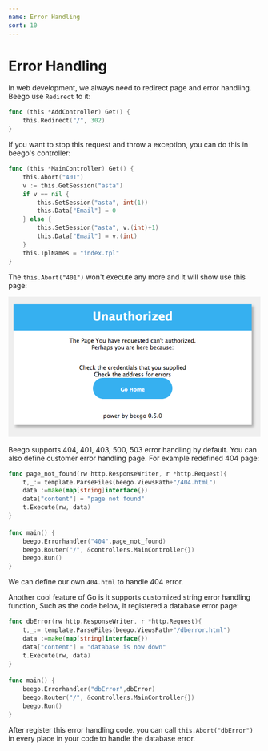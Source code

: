 ```yaml
---
name: Error Handling
sort: 10
---
```


# Error Handling

In web development, we always need to redirect page and error handling. Beego use `Redirect` to it:

```go
func (this *AddController) Get() {
	this.Redirect("/", 302)
}
```

If you want to stop this request and throw a exception, you can do this in beego's controller:

```go
func (this *MainController) Get() {
	this.Abort("401")
	v := this.GetSession("asta")
	if v == nil {
		this.SetSession("asta", int(1))
		this.Data["Email"] = 0
	} else {
		this.SetSession("asta", v.(int)+1)
		this.Data["Email"] = v.(int)
	}
	this.TplNames = "index.tpl"
}
```

The `this.Abort("401")` won't execute any more and it will show use this page:

![](../../images/401.png)

Beego supports 404, 401, 403, 500, 503 error handling by default. You can also define customer error handling page. For example redefined 404 page:

```go
func page_not_found(rw http.ResponseWriter, r *http.Request){
	t,_:= template.ParseFiles(beego.ViewsPath+"/404.html")
	data :=make(map[string]interface{})
	data["content"] = "page not found"
	t.Execute(rw, data)
}

func main() {
	beego.Errorhandler("404",page_not_found)
	beego.Router("/", &controllers.MainController{})
	beego.Run()
}
```

We can define our own `404.html` to handle 404 error.

Another cool feature of Go is it supports customized string error handling function, Such as the code below, it registered a database error page:

```go
func dbError(rw http.ResponseWriter, r *http.Request){
	t,_:= template.ParseFiles(beego.ViewsPath+"/dberror.html")
	data :=make(map[string]interface{})
	data["content"] = "database is now down"
	t.Execute(rw, data)
}

func main() {
	beego.Errorhandler("dbError",dbError)
	beego.Router("/", &controllers.MainController{})
	beego.Run()
}
```

After register this error handling code. you can call `this.Abort("dbError")` in every place in your code to handle the database error.
